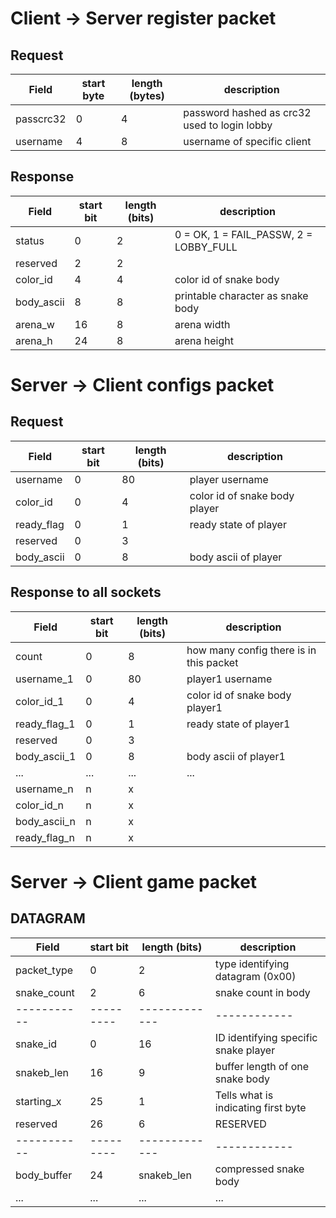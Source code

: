 
# Client -> Server register packet

## Request
| Field     | start byte    | length (bytes) | description                           |
|-----------| ---------     | -------------  | ------------                          |
| passcrc32 | 0             | 4              | password hashed as crc32 used to login lobby          |
| username  | 4             | 8              | username of specific client           |


## Response
| Field     | start bit     | length (bits) | description                            |
|-----------| ---------     | ------------- | ------------                           |
| status    | 0             | 2             | 0 = OK, 1 = FAIL_PASSW, 2 = LOBBY_FULL |
| reserved  | 2             | 2             |                                        |
| color_id  | 4             | 4             | color id of snake body                 |
| body_ascii| 8             | 8             | printable character as snake body      |
| arena_w   | 16            | 8             | arena width                            |
| arena_h   | 24            | 8             | arena height                           |

# Server -> Client configs packet

## Request
| Field       | start bit     | length (bits) | description                            |
|-----------  | ---------     | ------------- | ------------                           |
| username    | 0             | 80            | player username                        |
| color_id    | 0             | 4             | color id of snake body player          |
| ready_flag  | 0             | 1             | ready state of player                  |
| reserved    | 0             | 3             |                                        |
| body_ascii  | 0             | 8             | body ascii of player                   |

## Response to all sockets
| Field       | start bit     | length (bits) | description                            |
|-----------  | ---------     | ------------- | ------------                           |
| count       | 0             | 8             | how many config there is in this packet|
| username_1  | 0             | 80            | player1 username                       |
| color_id_1  | 0             | 4             | color id of snake body player1         |
| ready_flag_1| 0             | 1             | ready state of player1                 |
| reserved    | 0             | 3             |                                        |
| body_ascii_1| 0             | 8             | body ascii of player1                  |
| ...         | ...           | ...           |   ...                                  |
| username_n  | n             | x             |                                        |
| color_id_n  | n             | x             |                                        |
| body_ascii_n| n             | x             |                                        |
| ready_flag_n| n             | x             |                                        |


# Server -> Client game packet

## DATAGRAM
| Field       | start bit     | length (bits) | description                            |
|-----------  | ---------     | ------------- | ------------                           |
| packet_type | 0             | 2             | type identifying datagram  (0x00)      |
| snake_count | 2             | 6             | snake count in body                    |
|-----------  | ---------     | ------------- | ------------                           |
| snake_id    | 0             | 16            | ID identifying specific snake player   |
| snakeb_len  | 16            | 9             | buffer length of one snake body        |
| starting_x  | 25            | 1             | Tells what is indicating first byte    |
| reserved    | 26            | 6             | RESERVED                               |
|-----------  | ---------     | ------------- | ------------                           |
| body_buffer | 24            | snakeb_len    | compressed snake body                  |
| ...         | ...           | ...           | ...                                    |

<!-- # Client -> Server ingame packet
| Field     | start bit     | length (bits) |
|-----------| ---------     | ------------- |
| direction | 0             | 2             |
| direction | 0             | 2             |

# Server -> Client status
| Field     | start bit     | length (bits) |
|-----------| ---------     | ------------- |
| direction | 0             | 2             |
| direction | 0             | 2             | -->